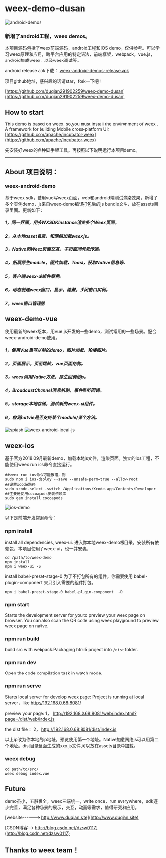 # weex-demo-dusan
![android-demos](https://github.com/duqian291902259/weex-demo-dusan/blob/master/release/weex-android-demos.png)

### 新增了android工程，weex demos。
本项目源码包括了weex前端源码，android工程和IOS demo，仅供参考。可以学习weex原理和应用，跨平台应用的特定语法，前端框架，webpack，vue.js，android集成weex，以及weex调试等。

android release apk下载：
[weex-android-demos-release.apk](https://github.com/duqian291902259/weex-demo-dusan/blob/master/release/weex-android-demos-release.apk)

项目github地址，感兴趣的话请star，fork一下吧！

[https://github.com/duqian291902259/weex-demo-dusan](https://github.com/duqian291902259/weex-demo-dusan)


## How to start
This demo is based on weex.
so,you must install the environment of weex .
A framework for building Mobile cross-platform UI: [https://github.com/apache/incubator-weex](https://github.com/apache/incubator-weex)

先安装好weex的各种脚手架工具。再按照以下说明运行本项目demo。

---

## About 项目说明：
### weex-android-demo

基于weex sdk，使用vue写weex页面，web和android端测试渲染效果，新增了多个实例demo，js来自weex-demo编译打包后的js bundle文件，放在assets目录里面。更新如下：

##### 1，同一界面，用多WXSDKInstance渲染多个Weex页面。

##### 2，从本地asset目录，和网络加载weex js。

##### 3，Native和Weex页面交互，子页面间消息传递。

##### 4，拓展原生module，图片加载，Toast，获取Native信息等。

##### 5，客户端weex-ui组件案例。

##### 6，动态创建weex窗口，显示，隐藏，关闭窗口实例。

##### 7，weex窗口管理器

## weex-demo-vue
使用最新的weex版本，用vue.js开发的一些demo，测试常用的一些场景。配合weex-android-demo使用。

##### 1，使用Vue重写以前的demo，图片加载，轮播图片。

##### 2，页面展示，页面跳转，vue页面结构。

##### 3，weex调用Native方法，原生回调给js。

##### 4，BroadcastChannel消息机制，事件监听回调。

##### 5，storage本地存储，测试新的weex-ui组件。

##### 6，检测natvie是否支持某个module/某个方法。


![splash](https://github.com/duqian291902259/weex-demo-dusan/blob/master/screenshot/weex-demo-dusan.gif)
![weex-android-local-js](https://github.com/duqian291902259/weex-demo-dusan/blob/master/release/weex-android-local-js.png)

## weex-ios
基于官方2018.09月最新demo，加载本地js文件，渲染页面。独立的ios工程，不能使用weex run ios命令直接运行。

```
##weex run ios命令可能报错，则
sudo npm i ios-deploy --save --unsafe-perm=true --allow-root
##设置xcode路径
sudo xcode-select -switch /Applications/Xcode.app/Contents/Developer
##主要是使用cocoapods安装依赖库
sudo gem install cocoapods

```

![ios-demo](https://github.com/duqian291902259/weex-demo-dusan/blob/master/weex-ios/ios-demo.png)


以下是前端开发常用命令：

### npm install

install all dependencies, weex-ui.
进入你本地weex-demo根目录，安装所有依赖包，本项目使用了weex-ui，也一并安装。

```
cd /path/to/weex-demo 
npm install
npm i weex-ui -S
```
install babel-preset-stage-0
为了不打包所有的组件，你需要使用 babel-plugin-component 来只引入需要的组件打包。

``` 
npm i babel-preset-stage-0 babel-plugin-component  -D
```

### npm start

Starts the development server for you to preview your weex page on browser.
You can also scan the QR code using weex playground to preview weex page on native.

### npm run build

build src with webpack.Packaging html5 project into `/dist` folder.

### npm run dev

Open the code compilation task in watch mode.

### npm run serve

Starts local server for develop weex page:
Project is running at local server，like http://192.168.0.68:8081/

preview your page:
1， http://192.168.0.68:8081/web/index.html?page=/dist/web/index.js

the dist file：
2， http://192.168.0.68:8081/dist/index.js

以上ip改为你本地的ip地址，预览使用第一个地址。Native加载网络js可以用第二个地址。dist目录里面生成的xxx.js文件,可以放在assets目录中加载。

### weex debug

```
cd path/to/src/
weex debug index.vue
```

## Future 
demo虽小，五脏俱全，weex三端统一，write once，run everywhere，sdk逐步完善，满足各种场景的展示，交互，动画等需求，值得研究和应用。


[website------>   http://www.duqian.site](http://www.duqian.site)

[CSDN博客-->  http://blog.csdn.net/dzsw0117](http://blog.csdn.net/dzsw0117)


## Thanks to weex team！
